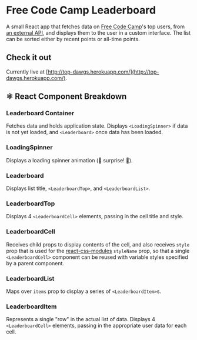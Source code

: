 # Free Code Camp Leaderboard
A small React app that fetches data on [Free Code Camp](https://www.freecodecamp.com)'s top users, from [an external API](https://fcctop100.herokuapp.com/api/fccusers/top/recent), and displays them to the user in a custom interface. The list can be sorted either by recent points or all-time points.

## Check it out

Currently live at [http://top-dawgs.herokuapp.com/](http://top-dawgs.herokuapp.com/).

## ⚛ React Component Breakdown

### Leaderboard Container
Fetches data and holds application state. Displays `<LoadingSpinner>` if data is not yet loaded, and `<Leaderboard>` once data has been loaded.

### LoadingSpinner
Displays a loading spinner animation (🎉 surprise! 🎉).

### Leaderboard
Displays list title, `<LeaderboardTop>`, and `<LeaderboardList>`.

### LeaderboardTop
Displays 4 `<LeaderboardCell>` elements, passing in the cell title and style.

### LeaderboardCell
Receives child props to display contents of the cell, and also receives `style` prop that is used for the [react-css-modules](https://github.com/gajus/react-css-modules) `styleName` prop, so that a single `<LeaderboardCell>` component can be reused with variable styles specified by a parent component.

### LeaderboardList
Maps over `items` prop to display a series of `<LeaderboardItem>`s.

### LeaderboardItem
Represents a single "row" in the actual list of data. Displays 4 `<LeaderboardCell>` elements, passing in the appropriate user data for each cell.
